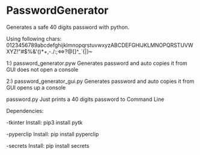 # PasswordGenerator

Generates a safe 40 digits password with python.

Using following chars:
0123456789abcdefghijklmnopqrstuvwxyzABCDEFGHIJKLMNOPQRSTUVWXYZ!"#$%&'()*+,-./:;<=>?@[\]^_`{|}~


1:)
password_generator.pyw
Generates password and auto copies it from GUI 
does not open a console 


2:)
password_generator_gui.py
Generates password and auto copies it from GUI 
opens up a console



password.py
Just prints a 40 digits password to Command Line


Dependencies:

-tkinter
 Install: pip3 install pytk
 
-pyperclip
 Install: pip install pyperclip

-secrets
 Install: pip install secrets


